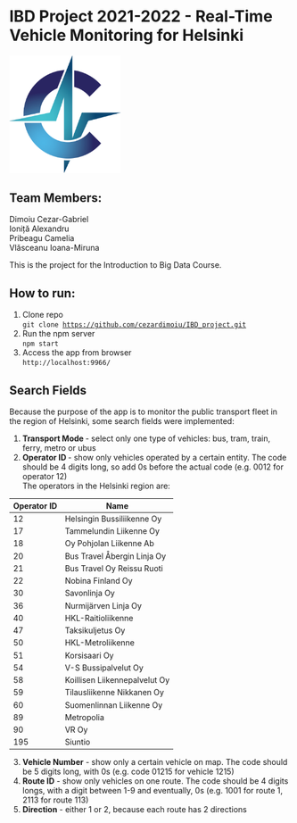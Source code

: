 # IBD Project 2021-2022 - Real-Time Vehicle Monitoring for Helsinki
<img src="./pictures/acs_logo.png" alt="ACS Logo" width="200"/>

## Team Members:
Dimoiu Cezar-Gabriel <br>
Ioniță Alexandru  <br>
Pribeagu Camelia <br>
Vlăsceanu Ioana-Miruna <br>


This is the project for the Introduction to Big Data Course. 

## How to run:

1. Clone repo <br>
   <code>git clone https://github.com/cezardimoiu/IBD_project.git</code>
2. Run the npm server <br>
   <code>npm start</code>
3. Access the app from browser <br>
   <code>http://localhost:9966/</code>


## Search Fields

Because the purpose of the app is to monitor the public transport fleet in the region of Helsinki, some search fields were implemented: <br>
1. <b>Transport Mode </b> - select only one type of vehicles: bus, tram, train, ferry, metro or ubus
2. <b> Operator ID </b> - show only vehicles operated by a certain entity. The code should be 4 digits long, so add 0s before the actual code (e.g. 0012 for operator 12)<br>
The operators in the Helsinki region are:

| Operator ID      | Name |
| ----------- | ----------- |
| 12 | Helsingin Bussiliikenne Oy |
| 17 | Tammelundin Liikenne Oy |
| 18 | Oy Pohjolan Liikenne Ab |
| 20 | Bus Travel Åbergin Linja Oy |
| 21 | Bus Travel Oy Reissu Ruoti |
| 22 | Nobina Finland Oy |
| 30 | Savonlinja Oy |
| 36 | Nurmijärven Linja Oy |
| 40 | HKL-Raitioliikenne |
| 47 | Taksikuljetus Oy |
| 50 | HKL-Metroliikenne |
| 51 | Korsisaari Oy |
| 54 | V-S Bussipalvelut Oy |
| 58 | Koillisen Liikennepalvelut Oy |
| 59 | Tilausliikenne Nikkanen Oy |
| 60 | Suomenlinnan Liikenne Oy |
| 89 | Metropolia |
| 90 | VR Oy |
| 195 | Siuntio |

3. <b>Vehicle Number</b> - show only a certain vehicle on map. The code should be 5 digits long, with 0s (e.g. code 01215 for vehicle 1215)
4. <b>Route ID</b> - show only vehicles on one route. The code should be 4 digits longs, with a digit between 1-9 and eventually, 0s (e.g. 1001 for route 1, 2113 for route 113)
5. <b>Direction</b> - either 1 or 2, because each route has 2 directions


